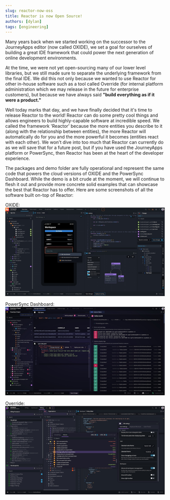 ```yaml
---
slug: reactor-now-oss
title: Reactor is now Open Source! 
authors: [dylan]
tags: [engineering]
---
```


Many years back when we started working on the successor to the JourneyApps editor (now called OXIDE), we set
a goal for ourselves of building a great IDE framework that could power the next generation of online development environments.

At the time, we were not yet open-sourcing many of our lower level libraries, but we still made sure to separate the underlying
framework from the final IDE. We did this not only because we wanted to use Reactor for other in-house software such as a tool
called Override (for internal platform administration which we may release in the future for enterprise customers), but because
we have always said __"build everything as if it were a product."__

Well today marks that day, and we have finally decided that it's time to release Reactor to the world! Reactor can do
some pretty cool things and allows engineers to build highly-capable software at incredible speed. We called the framework
'Reactor' because the more entities you describe to it (along with the relationship between entities), the more Reactor
will automatically do for you and the more powerful it becomes (entities react with each other). 
We won't dive into too much that Reactor can currently do as we will save that for a future post, 
but if you have used the JourneyApps platform or PowerSync, then Reactor has been at the heart of the developer experience.

The packages and demo folder are fully operational and represent the same code that powers the cloud versions of OXIDE and the PowerSync Dashboard.
While the demo is a bit crude at the moment, we will continue to flesh it out and provide more concrete solid examples that can showcase the best
that Reactor has to offer. Here are some screenshots of all the software built on-top of Reactor:

OXIDE:
![](./1.jpeg)

PowerSync Dashboard:
![](./2.jpeg)

Override:
![](./3.jpeg)